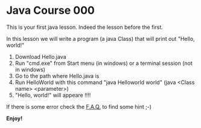 # Java Course 000

This is your first java lesson. Indeed the lesson before the first.

In this lesson we will write a program (a java Class) that will print out "Hello, world!"

1. Download Hello.java
2. Run "cmd.exe" from Start menu (in windows) or a terminal session (not in windows)
3. Go to the path where Hello.java is
4. Run  HelloWorld with this command "java Helloworld world" (java \<Class name\> \<parameter\>)
5. "Hello, world!" will appeare !!!!

If there is some error check the [F.A.Q.](faq.md) to find some hint ;-) 

**Enjoy!**

